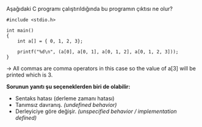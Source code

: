Aşağıdaki C programı çalıştırıldığında bu programın çıktısı ne olur?

```
#include <stdio.h>

int main()
{
	int a[] = { 0, 1, 2, 3};

	printf("%d\n", (a[0], a[0, 1], a[0, 1, 2], a[0, 1, 2, 3]));
}

```

-> All commas are comma operators in this case so the value of a[3] will be printed which is 3.


__Sorunun yanıtı şu seçeneklerden biri de olabilir:__</br>
+ Sentaks hatası (derleme zamanı hatası)
+ Tanımsız davranış. _(undefined behavior)_
+ Derleyiciye göre değişir. _(unspecified behavior / implementation defined)_
